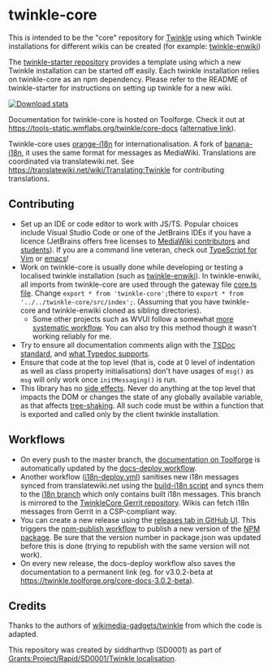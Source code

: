 # twinkle-core

This is intended to be the "core" repository for [Twinkle](https://en.wikipedia.org/wiki/Wikipedia:Twinkle) using which Twinkle installations for different wikis can be created (for example: [twinkle-enwiki](https://github.com/wikimedia-gadgets/twinkle-starter))

The [twinkle-starter repository](https://github.com/wikimedia-gadgets/twinkle-starter) provides a template using which a new Twinkle installation can be started off easily. Each twinkle installation relies on twinkle-core as an npm dependency. Please refer to the README of twinkle-starter for instructions on setting up twinkle for a new wiki.

[![Download stats](https://nodei.co/npm/twinkle-core.png?downloads=true&downloadRank=true)](https://nodei.co/npm/twinkle-core/)

Documentation for twinkle-core is hosted on Toolforge. Check it out at https://tools-static.wmflabs.org/twinkle/core-docs ([alternative link](https://twinkle.toolforge.org/core-docs)).

Twinkle-core uses [orange-i18n](https://github.com/wikimedia-gadgets/orange-i18n) for internationalisation. A fork of [banana-i18n](https://github.com/wikimedia/banana-i18n), it uses the same format for messages as MediaWiki. Translations are coordinated via translatewiki.net. See https://translatewiki.net/wiki/Translating:Twinkle for contributing translations.

## Contributing

- Set up an IDE or code editor to work with JS/TS. Popular choices include Visual Studio Code or one of the JetBrains IDEs if you have a licence (JetBrains offers free licenses to [MediaWiki contributors](https://www.mediawiki.org/wiki/JetBrains_IDEs) and [students](https://www.jetbrains.com/community/education/#students)). If you are a command line veteran, check out [TypeScript for Vim](https://www.vimfromscratch.com/articles/setting-up-vim-for-typescript/) or [emacs](https://wikemacs.org/wiki/TypeScript)!
- Work on twinkle-core is usually done while developing or testing a localised twinkle installation (such as [twinkle-enwiki](https://github.com/wikimedia-gadgets/twinkle-enwiki)). In twinkle-enwiki, all imports from twinkle-core are used through the gateway file [core.ts file](https://github.com/wikimedia-gadgets/twinkle-enwiki/blob/master/src/core.ts). Change `export * from 'twinkle-core';`there to `export * from '../../twinkle-core/src/index';`. (Assuming that you have twinkle-core and twinkle-enwiki cloned as sibling directories).
  - Some other projects such as WVUI follow a somewhat [more systematic workflow](https://github.com/wikimedia/wvui#integrated-development-workflow). You can also try this method though it wasn't working reliably for me. 
- Try to ensure all documentation comments align with the [TSDoc standard](https://tsdoc.org/), and [what Typedoc supports](https://typedoc.org/guides/doccomments/).
- Ensure that code at the top level (that is, code at 0 level of indentation as well as class property initialisations) don't have usages of `msg()` as `msg` will only work once `initMessaging()` is run.
- This library has no [side effects](https://sgom.es/posts/2020-06-15-everything-you-never-wanted-to-know-about-side-effects/). Never do anything at the top level that impacts the DOM or changes the state of any globally available variable, as that affects [tree-shaking](https://webpack.js.org/guides/tree-shaking/). All such code must be within a function that is exported and called only by the client twinkle installation.

## Workflows

- On every push to the master branch, the [documentation on Toolforge](https://twinkle.toolforge.org/core-docs) is automatically updated by the [docs-deploy workflow](https://github.com/wikimedia-gadgets/twinkle-core/blob/master/.github/workflows/docs-deploy.yml). 
- Another workflow ([i18n-deploy.yml](https://github.com/wikimedia-gadgets/twinkle-core/blob/master/.github/workflows/i18n-deploy.yml)) sanitises new i18n messages synced from translatewiki.net using the [build-i18n script](https://github.com/wikimedia-gadgets/twinkle-core/blob/master/scripts/build-i18n.js) and syncs them to the [i18n branch](https://github.com/wikimedia-gadgets/twinkle-core/tree/i18n) which only contains built i18n messages. This branch is mirrored to the [TwinkleCore Gerrit repository](https://gerrit.wikimedia.org/r/admin/repos/mediawiki%2Fgadgets%2FTwinkleCore). Wikis can fetch i18n messages from Gerrit in a CSP-compliant way.
- You can create a new release using the [releases tab in GitHub UI](https://github.com/wikimedia-gadgets/twinkle-core/releases). This triggers the [npm-publish workflow](https://github.com/wikimedia-gadgets/twinkle-core/blob/master/.github/workflows/npm-publish.yml) to publish a new version of the [NPM package](https://www.npmjs.com/package/twinkle-core). Be sure that the version number in package.json was updated before this is done (trying to republish with the same version will not work).
- On every new release, the docs-deploy workflow also saves the documentation to a permanent link (eg. for v3.0.2-beta at https://twinkle.toolforge.org/core-docs-3.0.2-beta).

## Credits
Thanks to the authors of [wikimedia-gadgets/twinkle](https://github.com/wikimedia-gadgets/twinkle) from which the code is adapted.

This repository was created by siddharthvp (SD0001) as part of [Grants:Project/Rapid/SD0001/Twinkle localisation](https://meta.wikimedia.org/wiki/Grants:Project/Rapid/SD0001/Twinkle_localisation).
